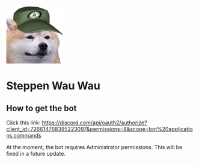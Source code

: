 <img src="/icon_original.png"/>

# Steppen Wau Wau

## How to get the bot

Click this link: https://discord.com/api/oauth2/authorize?client_id=726614768395223097&permissions=8&scope=bot%20applications.commands

At the moment, the bot requires Administrator permissions. This will be fixed in a future update.
